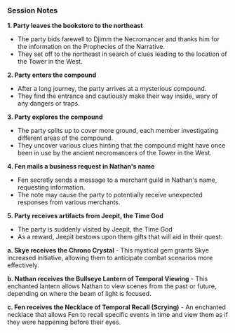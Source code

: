 ### Session Notes

**1. Party leaves the bookstore to the northeast**
   - The party bids farewell to Djimm the Necromancer and thanks him for the information on the Prophecies of the Narrative.
   - They set off to the northeast in search of clues leading to the location of the Tower in the West.

**2. Party enters the compound**
   - After a long journey, the party arrives at a mysterious compound.
   - They find the entrance and cautiously make their way inside, wary of any dangers or traps.

**3. Party explores the compound**
   - The party splits up to cover more ground, each member investigating different areas of the compound.
   - They uncover various clues hinting that the compound might have once been in use by the ancient necromancers of the Tower in the West.

**4. Fen mails a business request in Nathan's name**
   - Fen secretly sends a message to a merchant guild in Nathan's name, requesting information.
   - The note may cause the party to potentially receive unexpected responses from various merchants.

**5. Party receives artifacts from Jeepit, the Time God**
   - The party is suddenly visited by Jeepit, the Time God
   - As a reward, Jeepit bestows upon them gifts that will aid in their quest:

   **a. Skye receives the Chrono Crystal**
      - This mystical gem grants Skye increased initiative, allowing them to anticipate combat scenarios more effectively.
      
   **b. Nathan receives the Bullseye Lantern of Temporal Viewing**
      - This enchanted lantern allows Nathan to view scenes from the past or future, depending on where the beam of light is focused.
      
   **c. Fen receives the Necklace of Temporal Recall (Scrying)**
      - An enchanted necklace that allows Fen to recall specific events in time and view them as if they were happening before their eyes.



